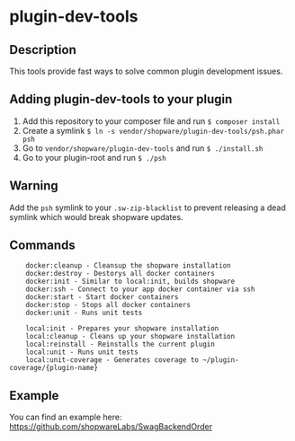 # plugin-dev-tools

## Description

This tools provide fast ways to solve common plugin development issues.

## Adding plugin-dev-tools to your plugin

1. Add this repository to your composer file and run `$ composer install`
2. Create a symlink `$ ln -s vendor/shopware/plugin-dev-tools/psh.phar psh`
3. Go to `vendor/shopware/plugin-dev-tools` and run `$ ./install.sh`
4. Go to your plugin-root and run `$ ./psh`

## Warning

Add the `psh` symlink to your `.sw-zip-blacklist` to prevent releasing a dead symlink which would break shopware updates.

## Commands

```
    docker:cleanup - Cleansup the shopware installation
    docker:destroy - Destorys all docker containers
    docker:init - Similar to local:init, builds shopware
    docker:ssh - Connect to your app docker container via ssh
    docker:start - Start docker containers
    docker:stop - Stops all docker containers
    docker:unit - Runs unit tests
    
    local:init - Prepares your shopware installation
    local:cleanup - Cleans up your shopware installation
    local:reinstall - Reinstalls the current plugin
    local:unit - Runs unit tests
    local:unit-coverage - Generates coverage to ~/plugin-coverage/{plugin-name}
```

## Example

You can find an example here: https://github.com/shopwareLabs/SwagBackendOrder